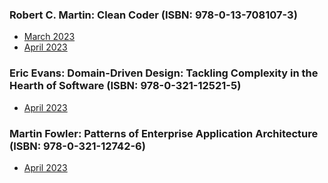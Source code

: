 ### Robert C. Martin: Clean Coder (ISBN: 978-0-13-708107-3)
- [March 2023](../monthly/2023/MAR/README.MD#clean-coder-isbn--978-0-13-708107-3)
- [April 2023](../monthly/2023/APR/README.MD#clean-coder-isbn--978-0-13-708107-3)

### Eric Evans: Domain-Driven Design: Tackling Complexity in the Hearth of Software (ISBN: 978-0-321-12521-5)
- [April 2023](../monthly/2023/APR/README.MD#domain-driven-design-tackling-complexity-in-the-hearth-of-software-isbn-978-0-321-12521-5)

### Martin Fowler: Patterns of Enterprise Application Architecture (ISBN:  978-0-321-12742-6)
- [April 2023](../monthly/2023/APR/README.MD#patterns-of-enterprise-application-architecture-isbn--978-0-321-12742-6)